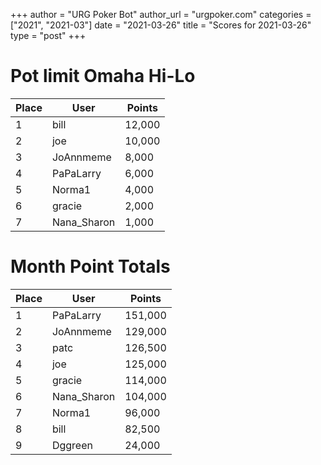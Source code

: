 +++
author = "URG Poker Bot"
author_url = "urgpoker.com"
categories = ["2021", "2021-03"]
date = "2021-03-26"
title = "Scores for 2021-03-26"
type = "post"
+++
# Pot limit Omaha Hi-Lo

| Place | User | Points |
|-------|------|--------|
| 1 | bill | 12,000 |
| 2 | joe | 10,000 |
| 3 | JoAnnmeme | 8,000 |
| 4 | PaPaLarry | 6,000 |
| 5 | Norma1 | 4,000 |
| 6 | gracie | 2,000 |
| 7 | Nana_Sharon | 1,000 |

# Month Point Totals

| Place | User | Points |
|-------|------|--------|
| 1 | PaPaLarry | 151,000 |
| 2 | JoAnnmeme | 129,000 |
| 3 | patc | 126,500 |
| 4 | joe | 125,000 |
| 5 | gracie | 114,000 |
| 6 | Nana_Sharon | 104,000 |
| 7 | Norma1 | 96,000 |
| 8 | bill | 82,500 |
| 9 | Dggreen | 24,000 |
